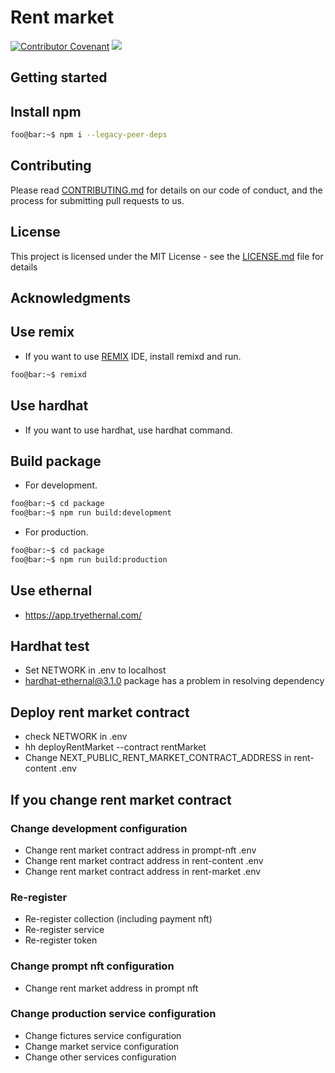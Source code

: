 # Rent market

[![Contributor Covenant](https://img.shields.io/badge/Contributor%20Covenant-2.1-4baaaa.svg)](CODE_OF_CONDUCT.md)
<a href="http://www.repostatus.org/#active"><img src="http://www.repostatus.org/badges/latest/active.svg" /></a>

## Getting started

## Install npm

```bash
foo@bar:~$ npm i --legacy-peer-deps
```

## Contributing

Please read [CONTRIBUTING.md](CONTRIBUTING.md) for details on our code of conduct, and the process for submitting pull requests to us.

## License

This project is licensed under the MIT License - see the [LICENSE.md](LICENSE.md) file for details

## Acknowledgments

## Use remix

- If you want to use [REMIX](https://remix.ethereum.org/) IDE, install remixd and run.

```bash
foo@bar:~$ remixd
```

## Use hardhat

- If you want to use hardhat, use hardhat command.

## Build package

- For development.

```bash
foo@bar:~$ cd package
foo@bar:~$ npm run build:development
```

- For production.

```bash
foo@bar:~$ cd package
foo@bar:~$ npm run build:production
```

## Use ethernal

- https://app.tryethernal.com/

## Hardhat test

- Set NETWORK in .env to localhost
- hardhat-ethernal@3.1.0 package has a problem in resolving dependency

## Deploy rent market contract

- check NETWORK in .env
- hh deployRentMarket --contract rentMarket
- Change NEXT_PUBLIC_RENT_MARKET_CONTRACT_ADDRESS in rent-content .env

## If you change rent market contract

### Change development configuration
- Change rent market contract address in prompt-nft .env
- Change rent market contract address in rent-content .env
- Change rent market contract address in rent-market .env

### Re-register
- Re-register collection (including payment nft)
- Re-register service
- Re-register token

### Change prompt nft configuration
- Change rent market address in prompt nft

### Change production service configuration
- Change fictures service configuration
- Change market service configuration
- Change other services configuration
